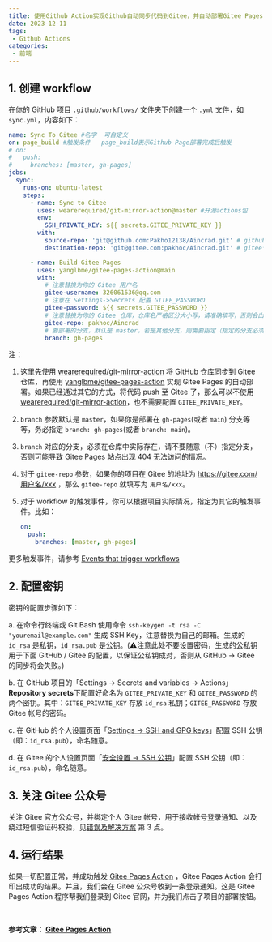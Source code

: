 ```yaml
---
title: 使用Github Action实现Github自动同步代码到Gitee，并自动部署Gitee Pages
date: 2023-12-11
tags:
 - Github Actions
categories:
 - 前端
---
```


<!-- # 使用Github Action实现Github自动同步代码到Gitee，并自动部署Gitee Pages -->

## 1. 创建 workflow

在你的 GitHub 项目 `.github/workflows/` 文件夹下创建一个 `.yml` 文件，如 `sync.yml`，内容如下：

```yaml
name: Sync To Gitee #名字  可自定义
on: page_build #触发条件   page_build表示Github Page部署完成后触发
# on:
#   push:
#     branches: [master, gh-pages]
jobs:
  sync:
    runs-on: ubuntu-latest
    steps:
      - name: Sync to Gitee
        uses: wearerequired/git-mirror-action@master #开源actions包
        env:
          SSH_PRIVATE_KEY: ${{ secrets.GITEE_PRIVATE_KEY }}
        with:
          source-repo: 'git@github.com:Pakho12138/Aincrad.git' # github仓库地址
          destination-repo: 'git@gitee.com:pakhoc/Aincrad.git' # gitee仓库地址

      - name: Build Gitee Pages
        uses: yanglbme/gitee-pages-action@main
        with:
          # 注意替换为你的 Gitee 用户名
          gitee-username: 326061636@qq.com
          # 注意在 Settings->Secrets 配置 GITEE_PASSWORD
          gitee-password: ${{ secrets.GITEE_PASSWORD }}
          # 注意替换为你的 Gitee 仓库，仓库名严格区分大小写，请准确填写，否则会出错
          gitee-repo: pakhoc/Aincrad
          # 要部署的分支，默认是 master，若是其他分支，则需要指定（指定的分支必须存在）
          branch: gh-pages
```

注：

1. 这里先使用 [wearerequired/git-mirror-action](https://github.com/wearerequired/git-mirror-action) 将 GitHub 仓库同步到 Gitee 仓库，再使用 [yanglbme/gitee-pages-action](https://github.com/yanglbme/gitee-pages-action) 实现 Gitee Pages 的自动部署。如果已经通过其它的方式，将代码 push 至 Gitee 了，那么可以不使用 [wearerequired/git-mirror-action](https://github.com/wearerequired/git-mirror-action)，也不需要配置 `GITEE_PRIVATE_KEY`。

2. `branch` 参数默认是 `master`，如果你是部署在 `gh-pages`(或者 `main`) 分支等等，务必指定 `branch: gh-pages`(或者 `branch: main`)。

3. `branch` 对应的分支，必须在仓库中实际存在，请不要随意（不）指定分支，否则可能导致 Gitee Pages 站点出现 404 无法访问的情况。

4. 对于 `gitee-repo` 参数，如果你的项目在 Gitee 的地址为 https://gitee.com/用户名/xxx ，那么 `gitee-repo` 就填写为 `用户名/xxx`。

5. 对于 workflow 的触发事件，你可以根据项目实际情况，指定为其它的触发事件。比如：

   ```yaml
   on:
     push:
       branches: [master, gh-pages]
   ```

更多触发事件，请参考 [Events that trigger workflows](https://docs.github.com/en/free-pro-team@latest/actions/reference/events-that-trigger-workflows)



## 2. 配置密钥

密钥的配置步骤如下：

a. 在命令行终端或 Git Bash 使用命令 `ssh-keygen -t rsa -C "youremail@example.com"` 生成 SSH Key，注意替换为自己的邮箱。生成的 `id_rsa` 是私钥，`id_rsa.pub` 是公钥。(⚠️注意此处不要设置密码，生成的公私钥用于下面 GitHub / Gitee 的配置，以保证公私钥成对，否则从 GitHub -> Gitee 的同步将会失败。)

b. 在 GitHub 项目的「Settings -> Secrets and variables -> Actions」**Repository secrets**下配置好命名为 `GITEE_PRIVATE_KEY` 和 `GITEE_PASSWORD` 的两个密钥。其中：`GITEE_PRIVATE_KEY` 存放 `id_rsa` 私钥；`GITEE_PASSWORD` 存放 Gitee 帐号的密码。

c. 在 GitHub 的个人设置页面「[Settings -> SSH and GPG keys](https://github.com/settings/keys)」配置 SSH 公钥（即：`id_rsa.pub`），命名随意。

d. 在 Gitee 的个人设置页面「[安全设置 -> SSH 公钥](https://gitee.com/profile/sshkeys)」配置 SSH 公钥（即：`id_rsa.pub`），命名随意。



## 3. 关注 Gitee 公众号

关注 Gitee 官方公众号，并绑定个人 Gitee 帐号，用于接收帐号登录通知、以及绕过短信验证码校验，见[错误及解决方案](https://github.com/marketplace/actions/gitee-pages-action#错误及解决方案) 第 3 点。



## 4. 运行结果

如果一切配置正常，并成功触发 [Gitee Pages Action](https://github.com/marketplace/actions/gitee-pages-action) ，Gitee Pages Action 会打印出成功的结果。并且，我们会在 Gitee 公众号收到一条登录通知。这是 Gitee Pages Action 程序帮我们登录到 Gitee 官网，并为我们点击了项目的部署按钮。


<br/>

**参考文章： [Gitee Pages Action](https://github.com/marketplace/actions/gitee-pages-action)** 

